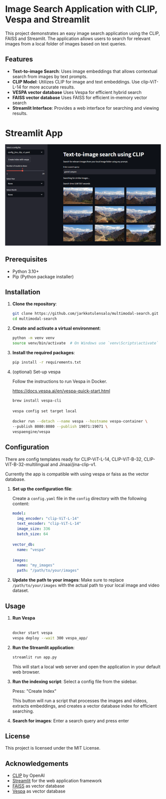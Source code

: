 # Image Search Application with CLIP, Vespa and Streamlit

This project demonstrates an easy image search application using the CLIP, FAISS and Streamlit. The application allows users to search for relevant images from a local folder of images based on text queries.

## Features

- **Text-to-image Search**: Uses image embeddings that allows contextual search from images by text prompts.
- **CLIP Model**: Utilizes CLIP for image and text embeddings. Use clip-ViT-L-14 for more accurate results.
- **VESPA vector database** Uses Vespa for efficient hybrid search
- **FAISS vector database** Uses FAISS for efficient in-memory vector search
- **Streamlit Interface**: Provides a web interface for searching and viewing results.

# Streamlit App
![Example UI](resources/app_screenshot.png)

## Prerequisites

- Python 3.10+
- Pip (Python package installer)

## Installation

1. **Clone the repository**:
    ```sh
    git clone https://github.com/jarkkotulensalo/multimodal-search.git
    cd multimodal-search
    ```

2. **Create and activate a virtual environment**:
    ```sh
    python -m venv venv
    source venv/bin/activate  # On Windows use `venv\Scripts\activate`
    ```

3. **Install the required packages**:
    ```sh
    pip install -r requirements.txt
    ```

4. (optional) Set-up vespa

    Follow the instructions to run Vespa in Docker.

    https://docs.vespa.ai/en/vespa-quick-start.html

    ```sh
    brew install vespa-cli

    vespa config set target local

    docker run --detach --name vespa --hostname vespa-container \
    --publish 8080:8080 --publish 19071:19071 \
    vespaengine/vespa
    ```



## Configuration

There are config templates ready for CLIP-ViT-L-14, CLIP-ViT-B-32, CLIP-ViT-B-32-multilingual and Jinaai/jina-clip-v1.

Currently the app is compatible with using vespa or faiss as the vector database.

1. **Set up the configuration file**:

    Create a `config.yaml` file in the `config` directory with the following content:
    ```yaml
    model:
      img_encoder: "clip-ViT-L-14"
      text_encoder: "clip-ViT-L-14"
      image_size: 336
      batch_size: 64

    vector_db:
      name: "vespa"

    images:
      name: "my_images"
      path: "/path/to/your/images"
    ```

2. **Update the path to your images**: Make sure to replace `/path/to/your/images` with the actual path to your local image and video dataset.

## Usage

1. **Run Vespa**
    ```sh

    docker start vespa
    vespa deploy --wait 300 vespa_app/
    ```


2. **Run the Streamlit application**:
    ```sh
    streamlit run app.py
    ```

    This will start a local web server and open the application in your default web browser.

3. **Run the indexing script**:
    Select a config file from the sidebar.

    Press: "Create Index"

    This button will run a script that processes the images and videos, extracts embeddings, and creates a vector database index for efficient searching.

4. **Search for images**:
    Enter a search query and press enter


## License

This project is licensed under the MIT License.

## Acknowledgements

- [CLIP](https://huggingface.co/sentence-transformers/clip-ViT-L-14) by OpenAI
- [Streamlit](https://streamlit.io/) for the web application framework
- [FAISS](https://github.com/facebookresearch/faiss) as vector database
- [Vespa](https://docs.vespa.ai/) as vector database
